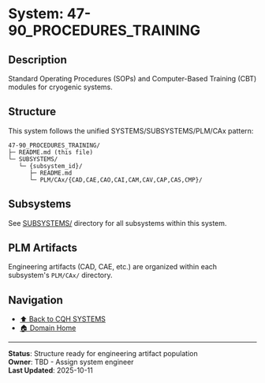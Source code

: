 # System: 47-90_PROCEDURES_TRAINING

## Description

Standard Operating Procedures (SOPs) and Computer-Based Training (CBT) modules for cryogenic systems.

## Structure

This system follows the unified SYSTEMS/SUBSYSTEMS/PLM/CAx pattern:

```
47-90_PROCEDURES_TRAINING/
├─ README.md (this file)
└─ SUBSYSTEMS/
   └─ {subsystem_id}/
      ├─ README.md
      └─ PLM/CAx/{CAD,CAE,CAO,CAI,CAM,CAV,CAP,CAS,CMP}/
```

## Subsystems

See [SUBSYSTEMS/](./SUBSYSTEMS/) directory for all subsystems within this system.

## PLM Artifacts

Engineering artifacts (CAD, CAE, etc.) are organized within each subsystem's `PLM/CAx/` directory.

## Navigation

- [⬆️ Back to CQH SYSTEMS](../)
- [🏠 Domain Home](../../)

---

**Status**: Structure ready for engineering artifact population  
**Owner**: TBD - Assign system engineer  
**Last Updated**: 2025-10-11
